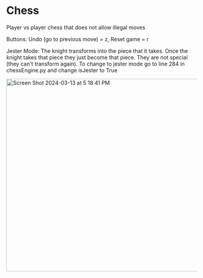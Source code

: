 # Chess
Player vs player chess that does not allow illegal moves

Buttons: Undo (go to previous move) = z, Reset game = r

Jester Mode: The knight transforms into the piece that it takes. Once the knight takes that piece they just become that piece. They are not special (they can't transform again). To change to jester mode go to line 284 in chessEngine.py and change isJester to True

<img width="508" alt="Screen Shot 2024-03-13 at 5 18 41 PM" src="https://github.com/adamchouman/chess/assets/113289395/7e7ed84c-1962-4d74-8720-382c611646f6">
